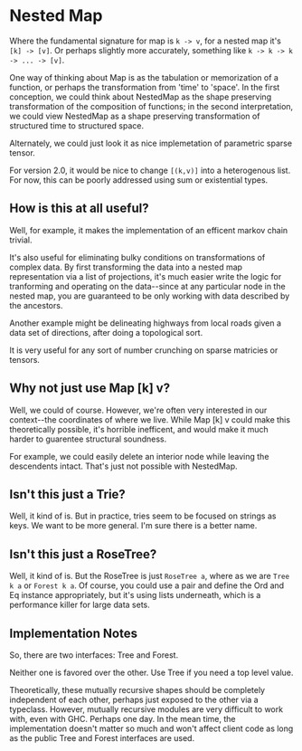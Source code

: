 # Nested Map

Where the fundamental signature for map is `k -> v`, for a nested map
it's `[k] -> [v]`. Or perhaps slightly more accurately, something like
`k -> k -> k -> ... -> [v]`.

One way of thinking about Map is as the tabulation or memorization of
a function, or perhaps the transformation from 'time' to 'space'. In
the first conception, we could think about NestedMap as the shape
preserving transformation of the composition of functions; in the
second interpretation, we could view NestedMap as a shape preserving
transformation of structured time to structured space.

Alternately, we could just look it as nice implemetation of parametric
sparse tensor.

For version 2.0, it would be nice to change `[(k,v)]` into a
heterogenous list. For now, this can be poorly addressed
using sum or existential types.

## How is this at all useful?

Well, for example, it makes the implementation of an efficent markov
chain trivial.

It's also useful for eliminating bulky conditions on transformations
of complex data. By first transforming the data into a nested map
representation via a list of projections, it's much easier write the
logic for tranforming and operating on the data--since at any
particular node in the nested map, you are guaranteed to be only
working with data described by the ancestors.

Another example might be delineating highways from local roads given a
data set of directions, after doing a topological sort.

It is very useful for any sort of number crunching on
sparse matricies or tensors.

## Why not just use Map [k] v?

Well, we could of course. However, we're often very interested in our
context--the coordinates of where we live. While Map [k] v could make
this theoretically possible, it's horrible inefficent, and would make
it much harder to guarentee structural soundness.

For example, we could easily delete an interior node while leaving the
descendents intact. That's just not possible with NestedMap.

## Isn't this just a Trie?

Well, it kind of is. But in practice, tries seem to be focused on
strings as keys. We want to be more general. I'm sure there is a
better name.

## Isn't this just a RoseTree?

Well, it kind of is. But the RoseTree is just `RoseTree a`, where as
we are `Tree k a` or `Forest k a`. Of course, you could use a pair and
define the Ord and Eq instance appropriately, but it's using lists
underneath, which is a performance killer for large data sets.

## Implementation Notes

So, there are two interfaces: Tree and Forest.

Neither one is favored over the other. Use Tree if you need a top level value.

Theoretically, these mutually recursive shapes should be completely
independent of each other, perhaps just exposed to the other via a
typeclass. However, mutually recursive modules are very difficult to
work with, even with GHC. Perhaps one day. In the mean time, the
implementation doesn't matter so much and won't affect client code as
long as the public Tree and Forest interfaces are used.
